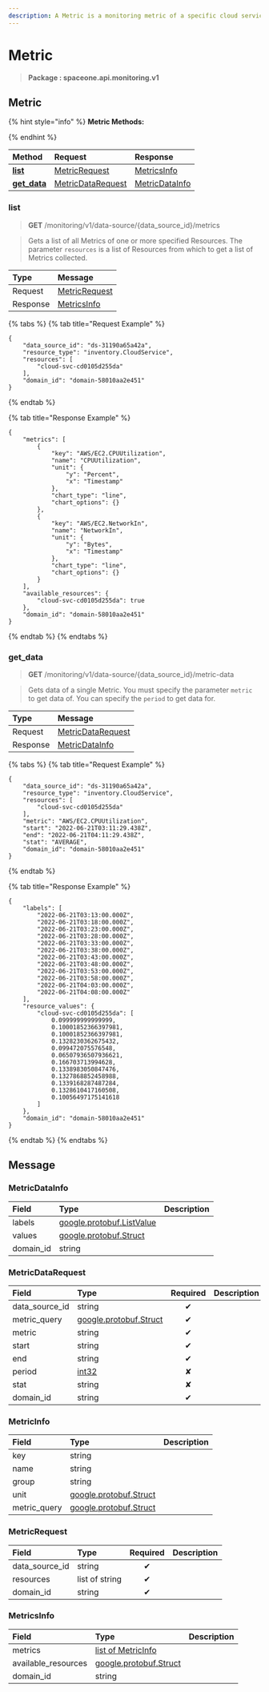 ```yaml
---
description: A Metric is a monitoring metric of a specific cloud service delivered from a DataSource.
---
```

# Metric

>  **Package : spaceone.api.monitoring.v1**

## Metric

{% hint style="info" %}
**Metric Methods:**

{%  endhint %}


| Method | Request | Response |
| :----- | :-------- | :-------- |
| [**list**](metric.md#list)|   [MetricRequest](metric.md#metricrequest) |   [MetricsInfo](metric.md#metricsinfo) |
| [**get_data**](metric.md#get_data)|   [MetricDataRequest](metric.md#metricdatarequest) |   [MetricDataInfo](metric.md#metricdatainfo) | 
 

 
### list
> **GET** /monitoring/v1/data-source/{data_source_id}/metrics
>

> Gets a list of all Metrics of one or more specified Resources. The parameter `resources` is a list of Resources from which to get a list of Metrics collected.

| Type | Message |
| :--- | :--- |
| Request | [MetricRequest](metric.md#metricrequest) |
| Response |  [MetricsInfo](metric.md#metricsinfo)  |
{% tabs %}
{% tab title="Request Example" %}
```text
{
    "data_source_id": "ds-31190a65a42a",
    "resource_type": "inventory.CloudService",
    "resources": [
        "cloud-svc-cd0105d255da"
    ],
    "domain_id": "domain-58010aa2e451"
}
```
{% endtab %}

{% tab title="Response Example" %}
```text
{
    "metrics": [
        {
            "key": "AWS/EC2.CPUUtilization",
            "name": "CPUUtilization",
            "unit": {
                "y": "Percent",
                "x": "Timestamp"
            },
            "chart_type": "line",
            "chart_options": {}
        },
        {
            "key": "AWS/EC2.NetworkIn",
            "name": "NetworkIn",
            "unit": {
                "y": "Bytes",
                "x": "Timestamp"
            },
            "chart_type": "line",
            "chart_options": {}
        }
    ],
    "available_resources": {
        "cloud-svc-cd0105d255da": true
    },
    "domain_id": "domain-58010aa2e451"
}
```
{% endtab %}
{% endtabs %}
 
 

 
### get_data
> **GET** /monitoring/v1/data-source/{data_source_id}/metric-data
>

> Gets data of a single Metric. You must specify the parameter `metric` to get data of. You can specify the `period` to get data for.

| Type | Message |
| :--- | :--- |
| Request | [MetricDataRequest](metric.md#metricdatarequest) |
| Response |  [MetricDataInfo](metric.md#metricdatainfo)  |
{% tabs %}
{% tab title="Request Example" %}
```text
{
    "data_source_id": "ds-31190a65a42a",
    "resource_type": "inventory.CloudService",
    "resources": [
        "cloud-svc-cd0105d255da"
    ],
    "metric": "AWS/EC2.CPUUtilization",
    "start": "2022-06-21T03:11:29.438Z",
    "end": "2022-06-21T04:11:29.438Z",
    "stat": "AVERAGE",
    "domain_id": "domain-58010aa2e451"
}
```
{% endtab %}

{% tab title="Response Example" %}
```text
{
    "labels": [
        "2022-06-21T03:13:00.000Z",
        "2022-06-21T03:18:00.000Z",
        "2022-06-21T03:23:00.000Z",
        "2022-06-21T03:28:00.000Z",
        "2022-06-21T03:33:00.000Z",
        "2022-06-21T03:38:00.000Z",
        "2022-06-21T03:43:00.000Z",
        "2022-06-21T03:48:00.000Z",
        "2022-06-21T03:53:00.000Z",
        "2022-06-21T03:58:00.000Z",
        "2022-06-21T04:03:00.000Z",
        "2022-06-21T04:08:00.000Z"
    ],
    "resource_values": {
        "cloud-svc-cd0105d255da": [
            0.099999999999999,
            0.10001852366397981,
            0.10001852366397981,
            0.1328230362675432,
            0.099472075576548,
            0.06507936507936621,
            0.166703713994628,
            0.1338983050847476,
            0.1327868852458988,
            0.1339168287487284,
            0.1328610417160508,
            0.10056497175141618
        ]
    },
    "domain_id": "domain-58010aa2e451"
}
```
{% endtab %}
{% endtabs %}


## 

## Message

### MetricDataInfo
| Field | Type |  Description |
| :--- | :--- | :--- |
| labels |[google.protobuf.ListValue](https://developers.google.com/protocol-buffers/docs/reference/overview) | |
| values |[google.protobuf.Struct](https://github.com/protocolbuffers/protobuf/blob/master/src/google/protobuf/struct.proto) | |
| domain_id |string | |

### MetricDataRequest
| Field | Type | Required | Description |
| :--- | :--- | :---: | :--- |
| data_source_id |string|✔| |
| metric_query |[google.protobuf.Struct](https://github.com/protocolbuffers/protobuf/blob/master/src/google/protobuf/struct.proto)|✔| |
| metric |string|✔| |
| start |string|✔| |
| end |string|✔| |
| period |[int32](https://github.com/protocolbuffers/protobuf/blob/master/src/google/protobuf/type.proto)|✘| |
| stat |string|✘| |
| domain_id |string|✔| |

### MetricInfo
| Field | Type |  Description |
| :--- | :--- | :--- |
| key |string | |
| name |string | |
| group |string | |
| unit |[google.protobuf.Struct](https://github.com/protocolbuffers/protobuf/blob/master/src/google/protobuf/struct.proto) | |
| metric_query |[google.protobuf.Struct](https://github.com/protocolbuffers/protobuf/blob/master/src/google/protobuf/struct.proto) | |

### MetricRequest
| Field | Type | Required | Description |
| :--- | :--- | :---: | :--- |
| data_source_id |string|✔| |
| resources |list of string|✔| |
| domain_id |string|✔| |

### MetricsInfo
| Field | Type |  Description |
| :--- | :--- | :--- |
| metrics |[list of MetricInfo](metric.md#metricinfo) | |
| available_resources |[google.protobuf.Struct](https://github.com/protocolbuffers/protobuf/blob/master/src/google/protobuf/struct.proto) | |
| domain_id |string | |

